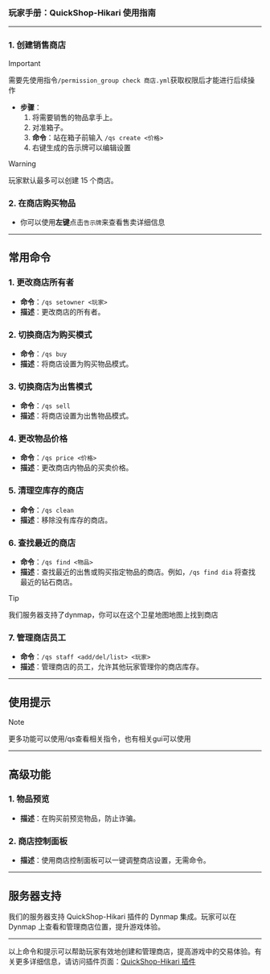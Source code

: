 ### 玩家手册：QuickShop-Hikari 使用指南

---

### 1. 创建销售商店
> [!IMPORTANT]
> 需要先使用指令`/permission_group check 商店.yml`获取权限后才能进行后续操作
- **步骤**：
  1. 将需要销售的物品拿手上。
  2. 对准箱子。
  3. **命令**：站在箱子前输入 `/qs create <价格>`
  4. 右键生成的告示牌可以编辑设置

> [!WARNING]
> 玩家默认最多可以创建 15 个商店。
### 2. 在商店购买物品
- 你可以使用**左键**点击`告示牌`来查看售卖详细信息
---

## 常用命令

### 1. 更改商店所有者
- **命令**：`/qs setowner <玩家>`
- **描述**：更改商店的所有者。

### 2. 切换商店为购买模式
- **命令**：`/qs buy`
- **描述**：将商店设置为购买物品模式。

### 3. 切换商店为出售模式
- **命令**：`/qs sell`
- **描述**：将商店设置为出售物品模式。

### 4. 更改物品价格
- **命令**：`/qs price <价格>`
- **描述**：更改商店内物品的买卖价格。

### 5. 清理空库存的商店
- **命令**：`/qs clean`
- **描述**：移除没有库存的商店。

### 6. 查找最近的商店
- **命令**：`/qs find <物品>`
- **描述**：查找最近的出售或购买指定物品的商店。例如，`/qs find dia` 将查找最近的钻石商店。
> [!TIP]
> 我们服务器支持了dynmap，你可以在这个卫星地图地图上找到商店

### 7. 管理商店员工
- **命令**：`/qs staff <add/del/list> <玩家>`
- **描述**：管理商店的员工，允许其他玩家管理你的商店库存。

---

## 使用提示
> [!NOTE]
> 更多功能可以使用/qs查看相关指令，也有相关gui可以使用
---

## 高级功能

### 1. 物品预览
- **描述**：在购买前预览物品，防止诈骗。

### 2. 商店控制面板
- **描述**：使用商店控制面板可以一键调整商店设置，无需命令。

---

## 服务器支持

我们的服务器支持 QuickShop-Hikari 插件的 Dynmap 集成。玩家可以在 Dynmap 上查看和管理商店位置，提升游戏体验。

---

以上命令和提示可以帮助玩家有效地创建和管理商店，提高游戏中的交易体验。有关更多详细信息，请访问插件页面：[QuickShop-Hikari 插件](https://www.spigotmc.org/resources/quickshop-hikari-a-powerful-user-friendly-and-relieable-chestshop-plugin-1-18-2-1-21.100125/)
